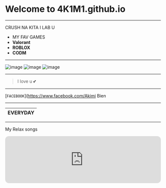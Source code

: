 # Welcome to 4K1M1.github.io
--- 
CRUSH NA KITA I LAB U
- MY FAV GAMES 
- **Valorant**
- **ROBLOX**
- **CODM**
---
![image](https://user-images.githubusercontent.com/118245641/202194945-f765f779-487d-4285-b47e-19aabfaba19f.png)
![image](https://user-images.githubusercontent.com/118245641/202194734-96e5ac50-a091-4639-be3e-3cc6fb408f88.png)
![image](https://user-images.githubusercontent.com/118245641/202194181-a2512465-64a9-48ba-a40f-03bc544cf837.png)

---

> I love u 💕

---

[`FACEBOOK`](https://www.facebook.com/Akimi Bien

---

|EVERYDAY|
|--------|

---
My Relax songs
 





<iframe style="border-radius:12px" src="https://open.spotify.com/embed/track/3AJwUDP919kvQ9QcozQPxg?utm_source=generator" width="100%" height="152" frameBorder="0" allowfullscreen="" allow="autoplay; clipboard-write; encrypted-media; fullscreen; picture-in-picture" loading="lazy"></iframe>

